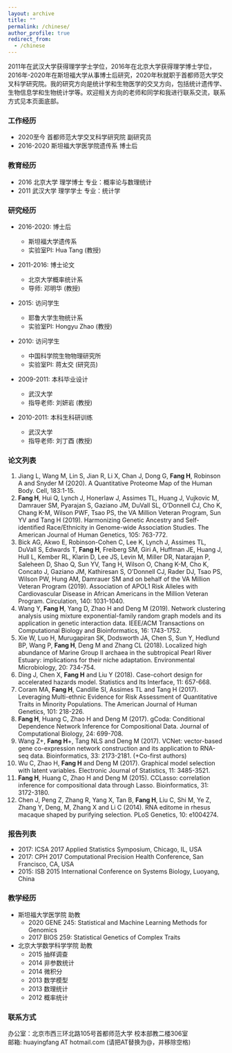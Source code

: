 ```yaml
---
layout: archive
title: ""
permalink: /chinese/
author_profile: true
redirect_from:
  - /chinese
---
```


2011年在武汉大学获得理学学士学位，2016年在北京大学获得理学博士学位，2016年-2020年在斯坦福大学从事博士后研究，2020年秋就职于首都师范大学交叉科学研究院。我的研究方向是统计学和生物医学的交叉方向，包括统计遗传学、生物信息学和生物统计学等。欢迎相关方向的老师和同学和我进行联系交流，联系方式见本页面底部。

### 工作经历
* 2020至今 首都师范大学交叉科学研究院 副研究员
* 2016-2020 斯坦福大学医学院遗传系 博士后

### 教育经历
* 2016 北京大学 理学博士 专业：概率论与数理统计
* 2011 武汉大学 理学学士 专业：统计学

### 研究经历
* 2016-2020: 博士后
  * 斯坦福大学遗传系
  * 实验室PI: Hua Tang (教授)

* 2011-2016: 博士论文
  * 北京大学概率统计系
  * 导师: 邓明华 (教授)

* 2015: 访问学生
  * 耶鲁大学生物统计系
  * 实验室PI: Hongyu Zhao (教授)

* 2010: 访问学生
  * 中国科学院生物物理研究所
  * 实验室PI: 蒋太交 (研究员)

* 2009-2011: 本科毕业设计
  * 武汉大学
  * 指导老师: 刘妍岩 (教授)
  
* 2010-2011: 本科生科研训练
  * 武汉大学
  * 指导老师: 刘丁酉 (教授)

### 论文列表
1. Jiang L, Wang M, Lin S, Jian R, Li X, Chan J, Dong G, **Fang H**, Robinson A and Snyder M (2020). A Quantitative Proteome Map of the Human Body. Cell, 183:1-15.
1. **Fang H**, Hui Q, Lynch J, Honerlaw J, Assimes TL, Huang J, Vujkovic M, Damrauer SM, Pyarajan S, Gaziano JM, DuVall SL, O’Donnell CJ, Cho K, Chang K-M, Wilson PWF, Tsao PS, the VA Million Veteran Program, Sun YV and Tang H (2019). Harmonizing Genetic Ancestry and Self-identified Race/Ethnicity in Genome-wide Association Studies. The American Journal of Human Genetics, 105: 763-772.
1. Bick AG, Akwo E, Robinson-Cohen C, Lee K, Lynch J, Assimes TL, DuVall S, Edwards T, **Fang H**, Freiberg SM, Giri A, Huffman JE, Huang J, Hull L, Kember RL, Klarin D, Lee JS, Levin M, Miller DR, Natarajan P, Saleheen D, Shao Q, Sun YV, Tang H, Wilson O, Chang K-M, Cho K, Concato J, Gaziano JM, Kathiresan S, O’Donnell CJ, Rader DJ, Tsao PS, Wilson PW, Hung AM, Damrauer SM and on behalf of the VA Million Veteran Program (2019). Association of APOL1 Risk Alleles with Cardiovascular Disease in African Americans in the Million Veteran Program. Circulation, 140: 1031-1040.
1. Wang Y, **Fang H**, Yang D, Zhao H and Deng M (2019). Network clustering analysis using mixture exponential-family random graph models and its application in genetic interaction data. IEEE/ACM Transactions on Computational Biology and Bioinformatics, 16: 1743-1752.
1. Xie W, Luo H, Murugapiran SK, Dodsworth JA, Chen S, Sun Y, Hedlund BP, Wang P, **Fang H**, Deng M and Zhang CL (2018). Localized high abundance of Marine Group II archaea in the subtropical Pearl River Estuary: implications for their niche adaptation. Environmental Microbiology, 20: 734-754.
1. Ding J, Chen X, **Fang H** and Liu Y (2018). Case-cohort design for accelerated hazards model. Statistics and Its Interface, 11: 657-668.
1. Coram MA, **Fang H**, Candille SI, Assimes TL and Tang H (2017). Leveraging Multi-ethnic Evidence for Risk Assessment of Quantitative Traits in Minority Populations. The American Journal of Human Genetics, 101: 218-226.
1. **Fang H**, Huang C, Zhao H and Deng M (2017). gCoda: Conditional Dependence Network Inference for Compositional Data. Journal of Computational Biology, 24: 699-708.
1. Wang Z+, **Fang H**+, Tang NLS and Deng M (2017). VCNet: vector-based gene co-expression network construction and its application to RNA-seq data. Bioinformatics, 33: 2173-2181. (+Co-first authors)
1. Wu C, Zhao H, **Fang H** and Deng M (2017). Graphical model selection with latent variables. Electronic Journal of Statistics, 11: 3485-3521.
1. **Fang H**, Huang C, Zhao H and Deng M (2015). CCLasso: correlation inference for compositional data through Lasso. Bioinformatics, 31: 3172-3180.
1. Chen J, Peng Z, Zhang R, Yang X, Tan B, **Fang H**, Liu C, Shi M, Ye Z, Zhang Y, Deng, M, Zhang X and Li C (2014). RNA editome in rhesus macaque shaped by purifying selection. PLoS Genetics, 10: e1004274.

### 报告列表
* 2017: ICSA 2017 Applied Statistics Symposium, Chicago, IL, USA
* 2017: CPH 2017 Computational Precision Health Conference, San Francisco, CA, USA
* 2015: ISB 2015 International Conference on Systems Biology, Luoyang, China

### 教学经历
* 斯坦福大学医学院 助教
  * 2020 GENE 245: Statistical and Machine Learning Methods for Genomics
  * 2017 BIOS 259: Statistical Genetics of Complex Traits
* 北京大学数学科学学院 助教
  * 2015 抽样调查
  * 2014 非参数统计
  * 2014 微积分
  * 2013 数学模型
  * 2013 数理统计
  * 2012 概率统计
  
### 联系方式
办公室：北京市西三环北路105号首都师范大学 校本部教二楼306室   
邮箱: huayingfang AT hotmail.com (请把AT替换为@，并移除空格)
